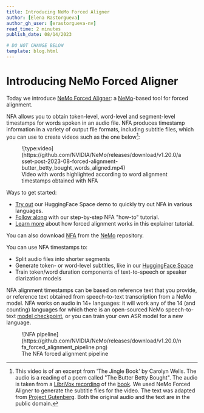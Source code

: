 ```yaml
---
title: Introducing NeMo Forced Aligner
author: [Elena Rastorgueva]
author_gh_user: [erastorgueva-nv]
read_time: 2 minutes
publish_date: 08/14/2023

# DO NOT CHANGE BELOW
template: blog.html
---
```


# Introducing NeMo Forced Aligner

Today we introduce [NeMo Forced Aligner](https://github.com/NVIDIA/NeMo/tree/main/tools/nemo_forced_aligner): a [NeMo](https://github.com/NVIDIA/NeMo/tree/main)-based tool for forced alignment.

NFA allows you to obtain token-level, word-level and segment-level timestamps for words spoken in an audio file. NFA produces timestamp information in a variety of output file formats, including subtitle files, which you can use to create videos such as the one below[^butter_betty_bought]:

<figure markdown>
  ![type:video](https://github.com/NVIDIA/NeMo/releases/download/v1.20.0/asset-post-2023-08-forced-alignment-butter_betty_bought_words_aligned.mp4)
  <figcaption>Video with words highlighted according to word alignment timestamps obtained with NFA</figcaption>
</figure>

Ways to get started:

* [Try out](https://huggingface.co/spaces/erastorgueva-nv/NeMo-Forced-Aligner) our HuggingFace Space demo to quickly try out NFA in various languages.
* [Follow along](https://colab.research.google.com/github/NVIDIA/NeMo/blob/main/tutorials/tools/NeMo_Forced_Aligner_Tutorial.ipynb) with our step-by-step NFA "how-to" tutorial.
* [Learn more](./2023-08-forced-alignment.md) about how forced alignment works in this explainer tutorial.


You can also download [NFA](https://github.com/NVIDIA/NeMo/tree/main/tools/nemo_forced_aligner) from the [NeMo](https://github.com/NVIDIA/NeMo/tree/main) repository.

You can use NFA timestamps to:

* Split audio files into shorter segments
* Generate token- or word-level subtitles, like in our [HuggingFace Space](https://huggingface.co/spaces/erastorgueva-nv/NeMo-Forced-Aligner)
* Train token/word duration components of text-to-speech or speaker diarization models

NFA alignment timestamps can be based on reference text that you provide, or reference text obtained from speech-to-text transcription from a NeMo model. NFA works on audio in 14+ languages: it will work any of the 14 (and counting) languages for which there is an open-sourced NeMo speech-to-text [model checkpoint](https://docs.nvidia.com/deeplearning/nemo/user-guide/docs/en/stable/asr/results.html#speech-recognition-languages), or you can train your own ASR model for a new language.

<figure markdown>
  ![NFA pipeline](https://github.com/NVIDIA/NeMo/releases/download/v1.20.0/nfa_forced_alignment_pipeline.png)
  <figcaption>The NFA forced alignment pipeline</figcaption>
</figure>


[^butter_betty_bought]: This video is of an excerpt from 'The Jingle Book' by Carolyn Wells. The audio is a reading of a poem called "The Butter Betty Bought". The audio is taken from a [LibriVox recording](https://www.archive.org/download/jingle_book_blb_librivox/jinglebook_03_wells.mp3) of the [book](https://librivox.org/the-jingle-book-by-carolyn-wells/). We used NeMo Forced Aligner to generate the subtitle files for the video. The text was adapted from [Project Gutenberg](https://www.gutenberg.org/cache/epub/24560/pg24560.txt). Both the original audio and the text are in the public domain.
